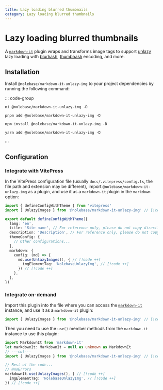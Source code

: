 ```yaml
---
title: Lazy loading blurred thumbnails
category: Lazy loading blurred thumbnails
---
```


<script setup>
import packageJSON from '~/packages/markdown-it-unlazy-img/package.json'
</script>

# Lazy loading blurred thumbnails <Badge type="tip" :text="`v${packageJSON.version}`" />

A [`markdown-it`](https://github.com/markdown-it/markdown-it) plugin wraps and transforms image tags to support [unlazy](https://github.com/johannschopplich/unlazy) lazy loading with [blurhash](https://github.com/woltapp/blurhash), [thumbhash](https://github.com/evanw/thumbhash) encoding, and more.

## Installation

Install `@nolebase/markdown-it-unlazy-img` to your project dependencies by running the following command:

::: code-group

```shell [@antfu/ni]
ni @nolebase/markdown-it-unlazy-img -D
```

```shell [pnpm]
pnpm add @nolebase/markdown-it-unlazy-img -D
```

```shell [npm]
npm install @nolebase/markdown-it-unlazy-img -D
```

```shell [yarn]
yarn add @nolebase/markdown-it-unlazy-img -D
```

:::

## Configuration

### Integrate with VitePress

In the VitePress configuration file (usually `docs/.vitepress/config.ts`, the file path and extension may be different), import `@nolebase/markdown-it-unlazy-img` as a plugin, and use it as a `markdown-it` plugin in the `markdown` option:

<!--@include: @/pages/en/snippets/details-colored-diff.md-->

```typescript
import { defineConfigWithTheme } from 'vitepress'
import { UnlazyImages } from '@nolebase/markdown-it-unlazy-img' // [!code ++]

export default defineConfigWithTheme({
  lang: 'en',
  title: 'Site name', // For reference only, please do not copy directly
  description: 'Description', // For reference only, please do not copy directly
  themeConfig: {
    // Other configurations...
  },
  markdown: {
    config: (md) => {
      md.use(UnlazyImages(), { // [!code ++]
        imgElementTag: 'NolebaseUnlazyImg', // [!code ++]
      }) // [!code ++]
    },
  },
})
```

### Integrate on-demand

<!--@include: @/pages/en/snippets/configure-on-your-own-warning.md-->

Import this plugin into the file where you can access the [`markdown-it`](https://github.com/markdown-it/markdown-it) instance, and use it as a `markdown-it` plugin:

```typescript
import { UnlazyImages } from '@nolebase/markdown-it-unlazy-img' // [!code ++]
```

Then you need to use the `use()` member methods from the `markdown-it` instance to use this plugin:

```typescript
import MarkdownIt from 'markdown-it'
let markdownIt: MarkdownIt = null as unknown as MarkdownIt
// ---cut---
import { UnlazyImages } from '@nolebase/markdown-it-unlazy-img' // [!code ++]

// Rest of the code...
// @noErrors
markdownIt.use(UnlazyImages(), { // [!code ++]
  imgElementTag: 'NolebaseUnlazyImg', // [!code ++]
}) // [!code ++]
```
